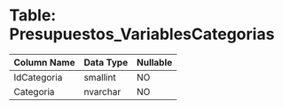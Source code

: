 # Table: Presupuestos_VariablesCategorias

| Column Name | Data Type | Nullable |
|-------------|-----------|----------|
| IdCategoria | smallint | NO |
| Categoria | nvarchar | NO |
